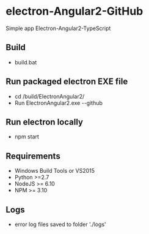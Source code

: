 # electron-Angular2-GitHub
Simple app Electron-Angular2-TypeScript

## Build
- build.bat

## Run packaged electron EXE file
- cd /build/ElectronAngular2/ 
- Run ElectronAngular2.exe --github

## Run electron locally
- npm start
    
## Requirements
- Windows Build Tools or VS2015
- Python >=2.7
- NodeJS >= 6.10
- NPM >= 3.10

## Logs
- error log files saved to folder './logs'

